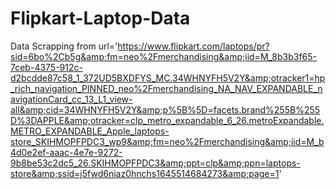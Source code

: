 # Flipkart-Laptop-Data
Data Scrapping from url='https://www.flipkart.com/laptops/pr?sid=6bo%2Cb5g&amp;fm=neo%2Fmerchandising&amp;iid=M_8b3b3f65-7ceb-4375-912c-d2bcdde87c58_1_372UD5BXDFYS_MC.34WHNYFH5V2Y&amp;otracker1=hp_rich_navigation_PINNED_neo%2Fmerchandising_NA_NAV_EXPANDABLE_navigationCard_cc_13_L1_view-all&amp;cid=34WHNYFH5V2Y&amp;p%5B%5D=facets.brand%255B%255D%3DAPPLE&amp;otracker=clp_metro_expandable_6_26.metroExpandable.METRO_EXPANDABLE_Apple_laptops-store_SKIHMOPFPDC3_wp9&amp;fm=neo%2Fmerchandising&amp;iid=M_b4d0e2ef-aaac-4e7e-9272-9b8be53c2dc5_26.SKIHMOPFPDC3&amp;ppt=clp&amp;ppn=laptops-store&amp;ssid=j5fwd6niaz0hnchs1645514684273&amp;page=1'
